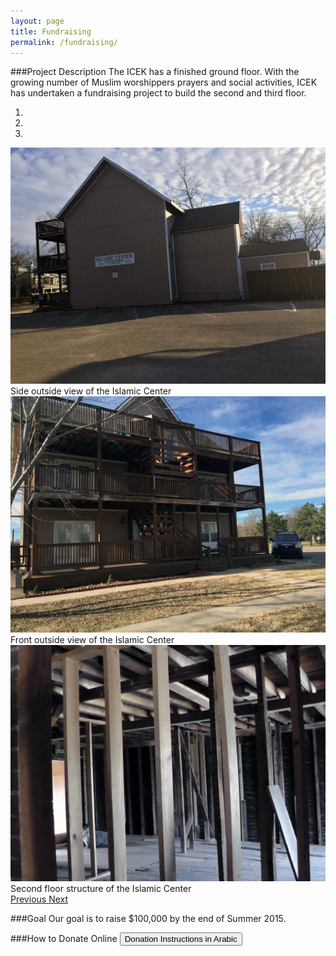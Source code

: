 ```yaml
---
layout: page
title: Fundraising
permalink: /fundraising/
---
```


###Project Description
The ICEK has a finished ground floor. With the growing number of Muslim worshippers prayers and social activities, ICEK has undertaken a fundraising project to build the second and third floor.

<div id="carousel-example-generic" class="carousel slide" data-ride="carousel">
  <!-- Indicators -->
  <ol class="carousel-indicators">
    <li data-target="#carousel-example-generic" data-slide-to="0" class="active"></li>
    <li data-target="#carousel-example-generic" data-slide-to="1"></li>
    <li data-target="#carousel-example-generic" data-slide-to="2"></li>
  </ol>

  <!-- Wrapper for slides -->
  <div class="carousel-inner" role="listbox">
    <div class="item active">
      <img src="/images/fundraising/icek-outside-1.jpg" alt="Side outside view of the Islamic Center">
      <div class="carousel-caption">
        Side outside view of the Islamic Center
      </div>
    </div>
    <div class="item">
      <img src="/images/fundraising/icek-outside-2.jpg" alt="Front outside view of the Islamic Center">
      <div class="carousel-caption">
        Front outside view of the Islamic Center
      </div>
    </div>
    <div class="item">
      <img src="/images/fundraising/secondFloor-1.jpg" alt="Second floor structure of the Islamic Center">
      <div class="carousel-caption">
        Second floor structure of the Islamic Center
      </div>
    </div>
  </div>

  <!-- Controls -->
  <a class="left carousel-control" href="#carousel-example-generic" role="button" data-slide="prev">
    <span class="glyphicon glyphicon-chevron-left" aria-hidden="true"></span>
    <span class="sr-only">Previous</span>
  </a>
  <a class="right carousel-control" href="#carousel-example-generic" role="button" data-slide="next">
    <span class="glyphicon glyphicon-chevron-right" aria-hidden="true"></span>
    <span class="sr-only">Next</span>
  </a>
</div>

###Goal
Our goal is to raise $100,000 by the end of Summer 2015.

###How to Donate Online
<a href="/docs/fundraising-donation-invitation-in-arabic.pdf" title="Fundraising Donation Invitation in Arabic"><button class="btn btn-primary">Donation Instructions in Arabic</button></a>
